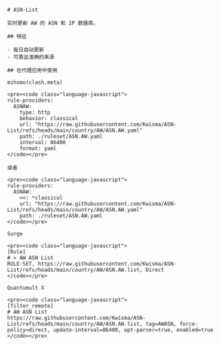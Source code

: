 
    # ASN-List
    
    实时更新 AW 的 ASN 和 IP 数据库。
    
    ## 特征
    
    - 每日自动更新
    - 可靠且准确的来源
    
    ## 在代理应用中使用
    
    mihomo(clash.meta)
   
    <pre><code class="language-javascript">
    rule-providers:
      ASNAW:
        type: http
        behavior: classical
        url: "https://raw.githubusercontent.com/Kwisma/ASN-List/refs/heads/main/country/AW/ASN.AW.yaml"
        path: ./ruleset/ASN.AW.yaml
        interval: 86400
        format: yaml
    </code></pre>

    或者

    <pre><code class="language-javascript">
    rule-providers:
      ASNAW:
        <<: *classical
        url: "https://raw.githubusercontent.com/Kwisma/ASN-List/refs/heads/main/country/AW/ASN.AW.yaml"
        path: ./ruleset/ASN.AW.yaml
    </code></pre>
    
    Surge
    
    <pre><code class="language-javascript">
    [Rule]
    # > AW ASN List
    RULE-SET, https://raw.githubusercontent.com/Kwisma/ASN-List/refs/heads/main/country/AW/ASN.AW.list, Direct
    </code></pre>
    
    Quantumult X
    
    <pre><code class="language-javascript">
    [filter_remote]
    # AW ASN List
    https://raw.githubusercontent.com/Kwisma/ASN-List/refs/heads/main/country/AW/ASN.AW.list, tag=AWASN, force-policy=direct, update-interval=86400, opt-parser=true, enabled=true
    </code></pre>
    